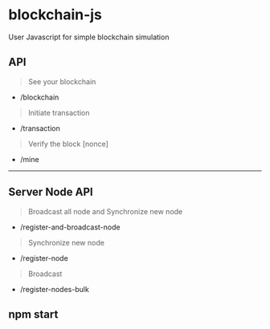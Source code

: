 # blockchain-js 
User Javascript for simple blockchain simulation
## API
> See your blockchain
- /blockchain
> Initiate transaction
- /transaction
> Verify the block  [nonce]
- /mine
---
## Server Node API 
> Broadcast all node and Synchronize new node
- /register-and-broadcast-node
> Synchronize new node
- /register-node
> Broadcast
- /register-nodes-bulk

## npm start
